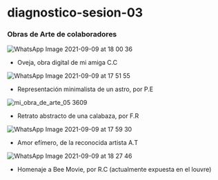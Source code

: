 # diagnostico-sesion-03

### Obras de Arte de colaboradores
![WhatsApp Image 2021-09-09 at 18 00 36](https://user-images.githubusercontent.com/89741808/132765345-f282255c-1a57-4a36-a4ba-aa112b2c791c.jpeg)
- Oveja, obra digital de mi amiga C.C

![WhatsApp Image 2021-09-09 at 17 51 55](https://user-images.githubusercontent.com/89741808/132761523-064a8ba7-1c7e-4c74-81fb-4c6a6cac77dd.jpeg)
- Representación minimalista de un astro, por P.E

![mi_obra_de_arte_05 3609](https://user-images.githubusercontent.com/89741808/132763042-e011f0a7-6fba-47ce-9de5-72656d468944.jpg)
- Retrato abstracto de una calabaza, por F.R

![WhatsApp Image 2021-09-09 at 17 59 30](https://user-images.githubusercontent.com/89741808/132761896-2a988f90-fafe-46c3-8d50-933cbb1b86b5.jpeg)
- Amor efímero, de la reconocida artista A.T

![WhatsApp Image 2021-09-09 at 18 27 46](https://user-images.githubusercontent.com/89741808/132765366-5dfb3085-8521-41c2-bbcd-72d5cac4a709.jpeg)
- Homenaje a Bee Movie, por R.C (actualmente expuesta en el louvre)

